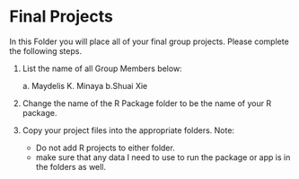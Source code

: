 # Final Projects

In this Folder you will place all of your final group projects. Please complete the following steps.

1. List the name of all Group Members below:
    
    a. Maydelis K. Minaya
    b.Shuai Xie
   
   
2. Change the name of the R Package folder to be the name of your R package. 
3. Copy your project files into the appropriate folders. Note:
    - Do not add R projects to either folder. 
    - make sure that any data I need to use to run the package or app is in the folders as well. 
